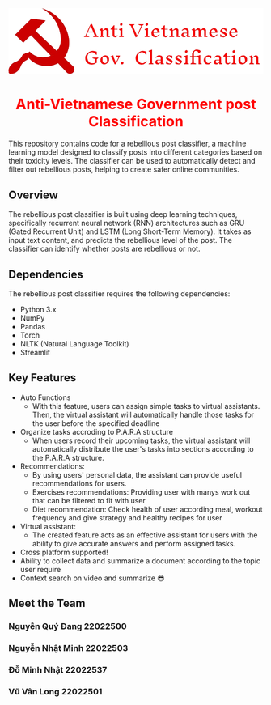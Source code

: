 ![screenshot](./demo/resource/logo3.png)
<h1 align="center" style="color: red">
  Anti-Vietnamese Government post Classification
</h1>

This repository contains code for a rebellious post classifier, a machine learning model designed to classify posts into different categories based on their toxicity levels. The classifier can be used to automatically detect and filter out rebellious posts, helping to create safer online communities.

## Overview
The rebellious post classifier is built using deep learning techniques, specifically recurrent neural network (RNN) architectures such as GRU (Gated Recurrent Unit) and LSTM (Long Short-Term Memory). It takes as input text content, and predicts the rebellious level of the post. The classifier can identify whether posts are rebellious or not.

## Dependencies
The rebellious post classifier requires the following dependencies:
- Python 3.x
- NumPy
- Pandas
- Torch
- NLTK (Natural Language Toolkit)
- Streamlit

## Key Features
* Auto Functions
  - With this feature, users can assign simple tasks to virtual assistants. Then, the virtual assistant will automatically handle those tasks for the user before the specified deadline
* Organize tasks accroding to P.A.R.A structure
  - When users record their upcoming tasks, the virtual assistant will automatically distribute the user's tasks into sections according to the P.A.R.A structure.
* Recommendations:
  - By using users' personal data, the assistant can provide useful recommendations for users.
  - Exercises recommendations: Providing user with manys work out that can be filtered to fit with user
  - Diet recommendation: Check health of user according meal, workout frequency and give strategy and healthy recipes for user  
* Virtual assistant: 
  - The created feature acts as an effective assistant for users with the ability to give accurate answers and perform assigned tasks.
* Cross platform supported!
* Ability to collect data and summarize a document according to the topic user require
* Context search on video and summarize 😎

## Meet the Team

### Nguyễn Quý Đang 22022500

### Nguyễn Nhật Minh 22022503

### Đỗ Minh Nhật 22022537

### Vũ Vân Long 22022501
